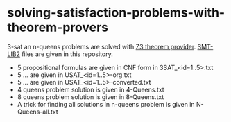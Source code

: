 # solving-satisfaction-problems-with-theorem-provers

3-sat an n-queens problems are solved with [Z3 theorem provider](https://github.com/Z3Prover/z3/wiki). [SMT-LIB2](http://smtlib.cs.uiowa.edu) files are given in this repository.

- 5 propositional formulas are given in CNF form in 3SAT_\<id=1..5\>.txt
- 5 ... are given in USAT_\<id=1..5\>-org.txt
- 5 ... are given in USAT_\<id=1..5\>-converted.txt
- 4 queens problem solution is given in  4-Queens.txt
- 8 queens problem solution is given in  8-Queens.txt
- A trick for finding all solutions in n-queens problem is given in N-Queens-all.txt
